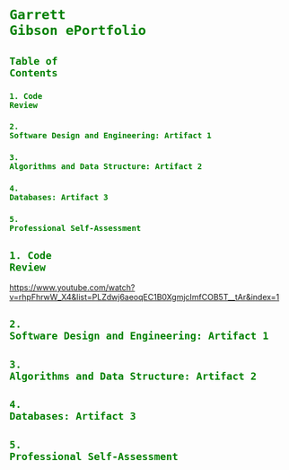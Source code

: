 # <code style="color : green">Garrett Gibson ePortfolio</code>

## <code style="color : green">Table of Contents</code>

### <code style="color : green">1. Code Review</code>
### <code style="color : green">2. Software Design and Engineering: Artifact 1</code>
### <code style="color : green">3. Algorithms and Data Structure: Artifact 2</code>
### <code style="color : green">4. Databases: Artifact 3</code>
### <code style="color : green">5. Professional Self-Assessment</code>

## <code style="color : green">1. Code Review</code>
https://www.youtube.com/watch?v=rhpFhrwW_X4&list=PLZdwj6aeoqEC1B0XgmjcImfCOB5T__tAr&index=1

## <code style="color : green">2. Software Design and Engineering: Artifact 1</code>


## <code style="color : green">3. Algorithms and Data Structure: Artifact 2</code>


## <code style="color : green">4. Databases: Artifact 3</code>


## <code style="color : green">5. Professional Self-Assessment</code>

